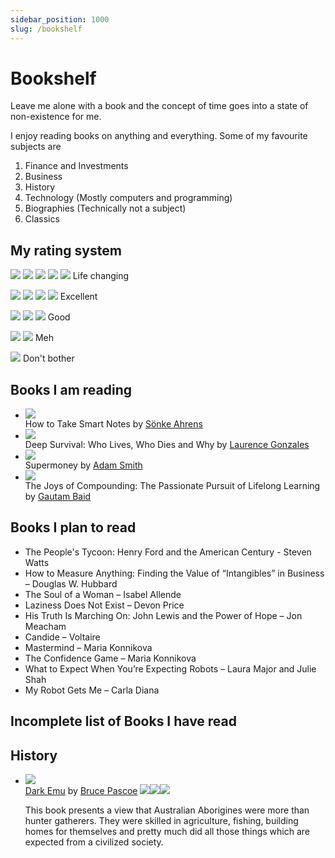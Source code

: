 ```yaml
---
sidebar_position: 1000
slug: /bookshelf
---
```


# Bookshelf

Leave me alone with a book and the concept of time goes into a state of non-existence for me.

I enjoy reading books on anything and everything. Some of my favourite subjects are

1. Finance and Investments
2. Business
3. History
4. Technology (Mostly computers and programming)
5. Biographies (Technically not a subject)
6. Classics

## My rating system

<div class="rating-system">

![](images/star-solid.svg)
![](images/star-solid.svg)
![](images/star-solid.svg)
![](images/star-solid.svg)
![](images/star-solid.svg)
Life changing

![](images/star-solid.svg)
![](images/star-solid.svg)
![](images/star-solid.svg)
![](images/star-solid.svg)
Excellent

![](images/star-solid.svg)
![](images/star-solid.svg)
![](images/star-solid.svg)
Good

![](images/star-solid.svg)
![](images/star-solid.svg)
Meh

![](images/star-solid.svg)
Don't bother

</div>

## Books I am reading

<div class="book-list">

- ![](books/covers/how-to-take-smart-notes.jpg)<div>How to Take Smart Notes by [Sönke Ahrens](https://www.goodreads.com/author/show/14876464.S_nke_Ahrens)</div>
- ![](books/covers/deep-survival.jpg)<div>Deep Survival: Who Lives, Who Dies and Why by [Laurence Gonzales](https://www.goodreads.com/author/show/37584.Laurence_Gonzales)</div>
- ![](books/covers/supermoney.jpg)<div>Supermoney by [Adam Smith](https://www.goodreads.com/author/show/5761714.George_Goodman)</div>
- ![](books/covers/joys-of-compounding.jpg) <div>The Joys of Compounding: The Passionate Pursuit of Lifelong Learning by [Gautam Baid](https://www.goodreads.com/author/show/18960770.Gautam_Baid)</div>

</div>

## Books I plan to read

<div class="book-list">

- The People's Tycoon: Henry Ford and the American Century - Steven Watts
- How to Measure Anything: Finding the Value of “Intangibles” in Business – Douglas W. Hubbard
- The Soul of a Woman – Isabel Allende
- Laziness Does Not Exist – Devon Price
- His Truth Is Marching On: John Lewis and the Power of Hope – Jon Meacham
- Candide – Voltaire
- Mastermind – Maria Konnikova
- The Confidence Game – Maria Konnikova
- What to Expect When You’re Expecting Robots – Laura Major and Julie Shah
- My Robot Gets Me – Carla Diana

</div>

## Incomplete list of Books I have read

## History

<div class="book-list">

- ![](books/covers/dark-emu.jpg) <div>[Dark Emu](/books/dark-emu) by [Bruce Pascoe](https://www.goodreads.com/author/show/809165.Bruce_Pascoe) <span class="stars">![](images/star-solid.svg)![](images/star-solid.svg)![](images/star-solid.svg)</span><p>This book presents a view that Australian Aborigines were more than hunter gatherers. They were skilled in agriculture, fishing, building homes for themselves and pretty much did all those things which are expected from a civilized society.</p></div>

</div>

